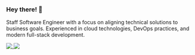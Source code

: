 ### Hey there! 👋

<p>
  Staff Software Engineer with a focus on aligning technical solutions to business goals. Experienced in cloud technologies, DevOps practices, and modern full-stack development.
</p>

<a href="https://github.com/Jackthomsonn">
  <img align="top" src="https://github-readme-stats.vercel.app/api?username=Jackthomsonn&theme=transparent&hide=issues,contribs&count_private=true&hide_title=false&show_icons=true&include_all_commits=true&text_bold=false&hide_border=true" />
</a>
<a href="https://github.com/Jackthomsonn">
  <img align="top" src="https://github-readme-stats.vercel.app/api/top-langs/?username=Jackthomsonn&langs_count=10&layout=compact&theme=transparent&hide_title=false&hide_border=true&hide=css,html" />
</a>
